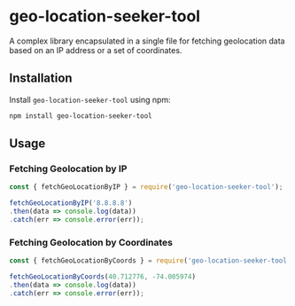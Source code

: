 # geo-location-seeker-tool

A complex library encapsulated in a single file for fetching geolocation data based on an IP address or a set of coordinates.

## Installation

Install `geo-location-seeker-tool` using npm:

```bash
npm install geo-location-seeker-tool
```

## Usage

### Fetching Geolocation by IP

```javascript
const { fetchGeoLocationByIP } = require('geo-location-seeker-tool');

fetchGeoLocationByIP('8.8.8.8')
.then(data => console.log(data))
.catch(err => console.error(err));
```

### Fetching Geolocation by Coordinates

```javascript
const { fetchGeoLocationByCoords } = require('geo-location-seeker-tool');

fetchGeoLocationByCoords(40.712776, -74.005974)
.then(data => console.log(data))
.catch(err => console.error(err));
```
